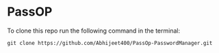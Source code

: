 # PassOP
To clone this repo run the following command in the terminal:
```
git clone https://github.com/Abhijeet400/PassOp-PasswordManager.git
```
